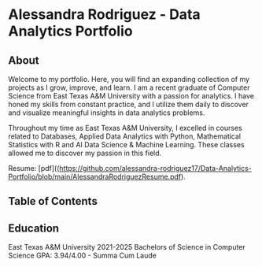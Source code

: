 # Alessandra Rodriguez - Data Analytics Portfolio
## About
Welcome to my portfolio. Here, you will find an expanding collection of my projects as I grow, improve, and learn.
I am a recent graduate of Computer Science from East Texas A&M University with a passion for analytics. I have honed my skills
from constant practice, and I utilize them daily to discover and visualize meaningful insights in data analytics problems.

Throughout my time as East Texas A&M University, I excelled in courses related to Databases, Applied Data Analytics with Python,
Mathematical Statistics with R and AI Data Science & Machine Learning. These classes allowed me to discover my passion in this field.

Resume: [pdf]((https://github.com/alessandra-rodriguez17/Data-Analytics-Portfolio/blob/main/AlessandraRodriguezResume.pdf).

## Table of Contents


## Education
East Texas A&M University 2021-2025
Bachelors of Science in Computer Science
GPA: 3.94/4.00 - Summa Cum Laude
